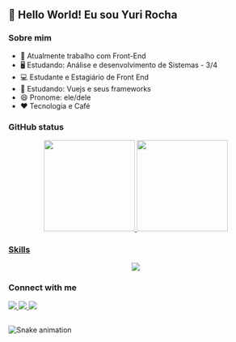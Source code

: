 
<!-- ![visitor badge](https://visitor-badge.glitch.me/badge?page_id=devyrocha.visitor-badge&left_color=black&right_color=purple&left_text=visits) -->
## 👋 Hello World! Eu sou Yuri Rocha

### Sobre mim
- 🔭 Atualmente trabalho com Front-End
- 🖥️ Estudando: Análise e desenvolvimento de Sistemas - 3/4
- 💻 Estudante e Estagiário de Front End
- 🌱 Estudando: Vuejs e seus frameworks
- 😄 Pronome: ele/dele
- ❤️ Tecnologia e Café

### GitHub status
<div align="center">
  <a href="https://github.com/devyrocha">
  <img height="180em" src="https://github-readme-stats.vercel.app/api?username=devyrocha&show_icons=true&theme=midnight-purple&include_all_commits=true&count_private=true"/>
  <img height="180em" src="https://github-readme-stats.vercel.app/api/top-langs/?username=devyrocha&layout=compact&langs_count=7&theme=midnight-purple"/>
<!--   <img height="150em" src="https://github-readme-stats.vercel.app/api/wakatime?username=devyrocha"/> -->
</div>

### Skills
<p align="center">
  <a href="https://skillicons.dev">
    <img src="https://skillicons.dev/icons?i=html,css,js,vue,nodejs,ts,nuxt,sass,python,figma,angular,react" />
  </a>
</p>

### Connect with me
<p>
  <a href="mailto:yurirocha1995@gmail.com">
    <img src="https://img.shields.io/badge/Gmail-D14836?style=for-the-badge&logo=gmail&logoColor=white" />
  </a>
  <a href="https://www.linkedin.com/in/yuri-rocha-17ba51131/">
    <img src="https://img.shields.io/badge/LinkedIn-0077B5?style=for-the-badge&logo=linkedin&logoColor=white" />
  </a>
  <a href="https://www.instagram.com/_yrochaa/">
    <img src="https://img.shields.io/badge/Instagram-0077B5?style=for-the-badge&logo=instagram&logoColor=white" />
  </a>
</p>

##
  
![Snake animation](https://github.com/thalesAlves758/thalesAlves758/blob/output/github-contribution-grid-snake.svg)


  
 

